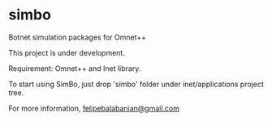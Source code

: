 # simbo
Botnet simulation packages for Omnet++

This project is under development.

Requirement: Omnet++ and Inet library.

To start using SimBo, just drop 'simbo' folder under inet/applications project tree.

For more information, felipebalabanian@gmail.com

